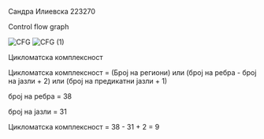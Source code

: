 Сандра Илиевска 223270


Control flow graph

![CFG](https://github.com/sandrailievskaa/SI_2024_lab2_223270/assets/131893105/b28ae95c-4301-4fc3-beea-061e8314b96f)
![CFG (1)](https://github.com/sandrailievskaa/SI_2024_lab2_223270/assets/131893105/ca688867-709b-4195-b30d-43844e9e4dc9)


Цикломатска комплексност

Цикломатска комплексност = (Број на региони) или (број на ребра - број на јазли + 2) или (број на предикатни јазли + 1)

број на ребра = 38


број на јазли = 31


Цикломатска комплексност = 38 - 31 + 2 = 9




                      


